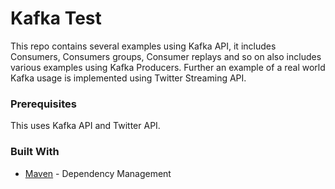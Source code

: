 # Kafka Test

This repo contains several examples using Kafka API, it includes Consumers, 
Consumers groups, Consumer replays and so on also includes various examples 
using Kafka Producers. Further an example of a real world Kafka usage is 
implemented using Twitter Streaming API.

### Prerequisites

This uses Kafka API and Twitter API.




### Built With

* [Maven](https://maven.apache.org/) - Dependency Management

